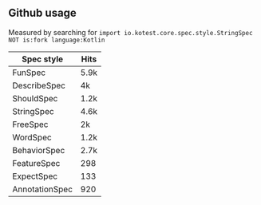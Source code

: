## Github usage
Measured by searching for `import io.kotest.core.spec.style.StringSpec NOT is:fork language:Kotlin` 

| Spec style     | Hits |
| -------------- | ---- |
| FunSpec        | 5.9k |
| DescribeSpec   | 4k   |
| ShouldSpec     | 1.2k |
| StringSpec     | 4.6k |
| FreeSpec       | 2k   |
| WordSpec       | 1.2k |
| BehaviorSpec   | 2.7k |
| FeatureSpec    | 298  |
| ExpectSpec     | 133  |
| AnnotationSpec | 920  |
